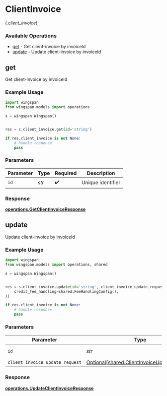 # ClientInvoice
(*.client_invoice*)

### Available Operations

* [get](#get) - Get client-invoice by invoiceId
* [update](#update) - Update client-invoice by invoiceId

## get

Get client-invoice by invoiceId

### Example Usage

```python
import wingspan
from wingspan.models import operations

s = wingspan.Wingspan()


res = s.client_invoice.get(id='string')

if res.client_invoice is not None:
    # handle response
    pass
```

### Parameters

| Parameter          | Type               | Required           | Description        |
| ------------------ | ------------------ | ------------------ | ------------------ |
| `id`               | *str*              | :heavy_check_mark: | Unique identifier  |


### Response

**[operations.GetClientInvoiceResponse](../../models/operations/getclientinvoiceresponse.md)**


## update

Update client-invoice by invoiceId

### Example Usage

```python
import wingspan
from wingspan.models import operations, shared

s = wingspan.Wingspan()


res = s.client_invoice.update(id='string', client_invoice_update_request=shared.ClientInvoiceUpdateRequest(
    credit_fee_handling=shared.FeeHandlingConfig(),
))

if res.client_invoice is not None:
    # handle response
    pass
```

### Parameters

| Parameter                                                                                        | Type                                                                                             | Required                                                                                         | Description                                                                                      |
| ------------------------------------------------------------------------------------------------ | ------------------------------------------------------------------------------------------------ | ------------------------------------------------------------------------------------------------ | ------------------------------------------------------------------------------------------------ |
| `id`                                                                                             | *str*                                                                                            | :heavy_check_mark:                                                                               | Unique identifier                                                                                |
| `client_invoice_update_request`                                                                  | [Optional[shared.ClientInvoiceUpdateRequest]](../../models/shared/clientinvoiceupdaterequest.md) | :heavy_minus_sign:                                                                               | N/A                                                                                              |


### Response

**[operations.UpdateClientInvoiceResponse](../../models/operations/updateclientinvoiceresponse.md)**

